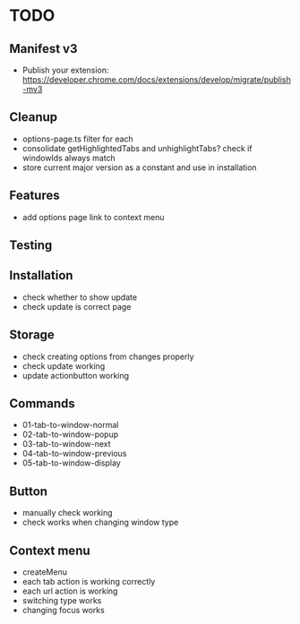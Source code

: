# TODO

## Manifest v3

- Publish your extension: https://developer.chrome.com/docs/extensions/develop/migrate/publish-mv3

## Cleanup

- options-page.ts filter for each
- consolidate getHighlightedTabs and unhighlightTabs? check if windowIds always match
- store current major version as a constant and use in installation

## Features

- add options page link to context menu

## Testing

## Installation

- check whether to show update
- check update is correct page

## Storage

- check creating options from changes properly
- check update working
- update actionbutton working

## Commands

- 01-tab-to-window-normal
- 02-tab-to-window-popup
- 03-tab-to-window-next
- 04-tab-to-window-previous
- 05-tab-to-window-display

## Button

- manually check working
- check works when changing window type

## Context menu

- createMenu
- each tab action is working correctly
- each url action is working
- switching type works
- changing focus works

